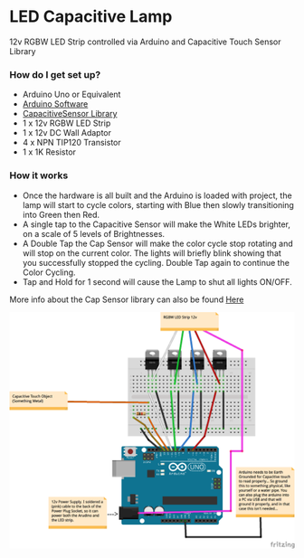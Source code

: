 # LED Capacitive Lamp #

12v RGBW LED Strip controlled via Arduino and Capacitive Touch Sensor Library

### How do I get set up? ###

* Arduino Uno or Equivalent
* [Arduino Software](http://arduino.cc/en/Main/Software)
* [CapacitiveSensor Library](https://github.com/PaulStoffregen/CapacitiveSensor)
* 1 x 12v RGBW LED Strip
* 1 x 12v DC Wall Adaptor
* 4 x NPN TIP120 Transistor
* 1 x 1K Resistor

### How it works ###

* Once the hardware is all built and the Arduino is loaded with project, the lamp will start to cycle colors, starting with Blue then slowly transitioning into Green then Red. 
* A single tap to the Capacitive Sensor will make the White LEDs brighter, on a scale of 5 levels of Brightnesses.
* A Double Tap the Cap Sensor will make the color cycle stop rotating and will stop on the current color. The lights will briefly blink showing that you successfully stopped the cycling. Double Tap again to continue the Color Cycling.
* Tap and Hold for 1 second will cause the Lamp to shut all lights ON/OFF.


More info about the Cap Sensor library can also be found [Here](http://playground.arduino.cc/Main/CapacitiveSensor?from=Main.CapSense)

![LED Lamp Cap_bb.png](https://raw.githubusercontent.com/dansl/LED-Capacitive-Lamp/master/LED%20Lamp%20Cap_bb.png)
